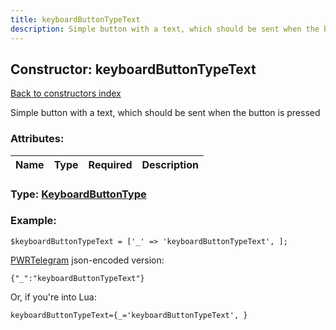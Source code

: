 ```yaml
---
title: keyboardButtonTypeText
description: Simple button with a text, which should be sent when the button is pressed
---
```

## Constructor: keyboardButtonTypeText  
[Back to constructors index](index.md)



Simple button with a text, which should be sent when the button is pressed

### Attributes:

| Name     |    Type       | Required | Description |
|----------|:-------------:|:--------:|------------:|



### Type: [KeyboardButtonType](../types/KeyboardButtonType.md)


### Example:

```
$keyboardButtonTypeText = ['_' => 'keyboardButtonTypeText', ];
```  

[PWRTelegram](https://pwrtelegram.xyz) json-encoded version:

```
{"_":"keyboardButtonTypeText"}
```


Or, if you're into Lua:  


```
keyboardButtonTypeText={_='keyboardButtonTypeText', }

```


